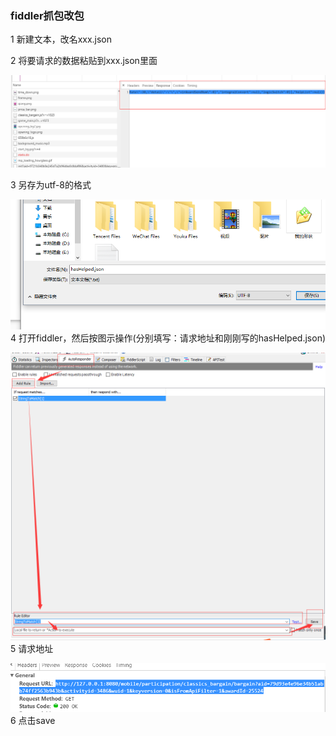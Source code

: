 ### fiddler抓包改包

1 新建文本，改名xxx.json

2 将要请求的数据粘贴到xxx.json里面

![](/assets/zhantie.png)

3 另存为utf-8的格式

![](/assets/utf-8.png)4 打开fiddler，然后按图示操作\(分别填写：请求地址和刚刚写的hasHelped.json\)

![](/assets/fiddler.png)5 请求地址

![](/assets/adress.png)6  点击save

